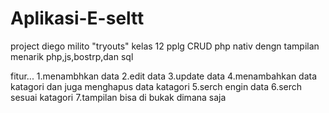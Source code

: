 # Aplikasi-E-seltt

project diego milito
"tryouts"
kelas 12 pplg
CRUD php nativ dengn tampilan menarik
php,js,bostrp,dan sql

fitur...
1.menambhkan data
2.edit data
3.update data
4.menambahkan data katagori dan juga menghapus data katagori
5.serch engin data
6.serch sesuai katagori
7.tampilan bisa di bukak dimana saja 
